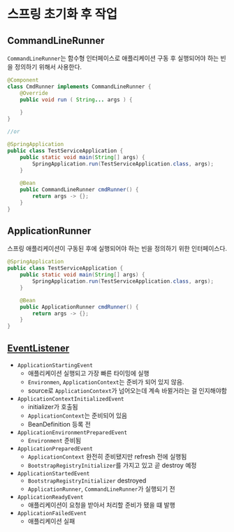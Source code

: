 # 스프링 초기화 후 작업

## CommandLineRunner
`CommandLineRunner`는 함수형 인터페이스로 애플리케이션 구동 후 실행되어야 하는 빈을 정의하기 위해서 사용한다. 

```java
@Component
class CmdRunner implements CommandLineRunner {
    @Override
    public void run ( String... args ) {
        
    }
}

//or

@SpringApplication
public class TestServiceApplication {
    public static void main(String[] args) {
        SpringApplication.run(TestServiceApplication.class, args);
    }
    
    @Bean
    public CommandLineRunner cmdRunner() {
        return args -> {};
    }
}
```

## ApplicationRunner
스프링 애플리케이션이 구동된 후에 실행되어야 하는 빈을 정의하기 위한 인터페이스다.
```java
@SpringApplication
public class TestServiceApplication {
    public static void main(String[] args) {
        SpringApplication.run(TestServiceApplication.class, args);
    }

    @Bean
    public ApplicationRunner cmdRunner() {
        return args -> {};
    }
}
```

## [EventListener](24.SpringEvent.md)

- `ApplicationStartingEvent`
  - 애플리케이션 실행되고 가장 빠른 타이밍에 실행
  - `Environmen`, `ApplicationContext`는 준비가 되어 있지 않음. 
  - source로 `ApplicationContext`가 넘어오는데 계속 바뀔거라는 걸 인지해야함 
- `ApplicationContextInitializedEvent`
  - initializer가 호출됨
  - `ApplicationContext`는 준비되어 있음    
  - BeanDefinition 등록 전
- `ApplicationEnvironmentPreparedEvent`
  - `Environment` 준비됨
- `ApplicationPreparedEvent`
  - `ApplicationContext` 완전히 준비됐지만 refresh 전에 실행됨 
  - `BootstrapRegistryInitializer`를 가지고 있고 곧 destroy 예정
- `ApplicationStartedEvent`
  - `BootstrapRegistryInitializer` destroyed
  - `ApplicationRunner`, `CommandLineRunner`가 실행되기 전
- `ApplicationReadyEvent`
  - 애플리케이션이 요청을 받아서 처리할 준비가 됐을 떄 발행
- `ApplicationFailedEvent`
  - 애플리케이션 실패   